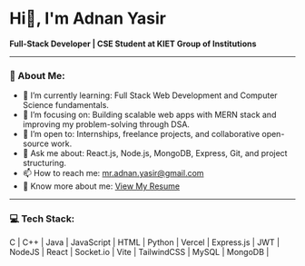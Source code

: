 # Hi👋, I'm Adnan Yasir

**Full-Stack Developer | CSE Student at KIET Group of Institutions**

---

### 💫 About Me:
- 🌱 I’m currently learning: Full Stack Web Development and Computer Science fundamentals.  
- 🎯 I’m focusing on: Building scalable web apps with MERN stack and improving my problem-solving through DSA.  
- 🤝 I’m open to: Internships, freelance projects, and collaborative open-source work.  
- 💬 Ask me about: React.js, Node.js, MongoDB, Express, Git, and project structuring.  
- 📫 How to reach me: mr.adnan.yasir@gmail.com  
- 📄 Know more about me: [View My Resume](https://drive.google.com/file/d/1ODLfK7w3RGzJYhBxQKo6jtYWkxk7vRs-/view?usp=sharing)  

 

---

### 💻 Tech Stack:
C | C++ | Java | JavaScript | HTML | Python | Vercel | Express.js | JWT | NodeJS | React | Socket.io | Vite | TailwindCSS | MySQL | MongoDB | 



